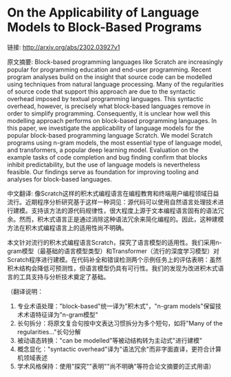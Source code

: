 # On the Applicability of Language Models to Block-Based Programs

链接: http://arxiv.org/abs/2302.03927v1

原文摘要:
Block-based programming languages like Scratch are increasingly popular for
programming education and end-user programming. Recent program analyses build
on the insight that source code can be modelled using techniques from natural
language processing. Many of the regularities of source code that support this
approach are due to the syntactic overhead imposed by textual programming
languages. This syntactic overhead, however, is precisely what block-based
languages remove in order to simplify programming. Consequently, it is unclear
how well this modelling approach performs on block-based programming languages.
In this paper, we investigate the applicability of language models for the
popular block-based programming language Scratch. We model Scratch programs
using n-gram models, the most essential type of language model, and
transformers, a popular deep learning model. Evaluation on the example tasks of
code completion and bug finding confirm that blocks inhibit predictability, but
the use of language models is nevertheless feasible. Our findings serve as
foundation for improving tooling and analyses for block-based languages.

中文翻译:
像Scratch这样的积木式编程语言在编程教育和终端用户编程领域日益流行。近期程序分析研究基于这样一种洞见：源代码可以使用自然语言处理技术进行建模。支持该方法的源代码规律性，很大程度上源于文本编程语言固有的语法冗余。然而，积木式语言正是通过消除这种语法冗余来简化编程的。因此，这种建模方法在积木式编程语言上的适用性尚不明确。

本文针对流行的积木式编程语言Scratch，探究了语言模型的适用性。我们采用n-gram模型（最基础的语言模型类型）和Transformer（流行的深度学习模型）对Scratch程序进行建模。在代码补全和错误检测两个示例任务上的评估表明：虽然积木结构会降低可预测性，但语言模型仍具有可行性。我们的发现为改进积木式语言的工具支持与分析技术奠定了基础。

（翻译说明：
1. 专业术语处理："block-based"统一译为"积木式"，"n-gram models"保留技术术语特征译为"n-gram模型"
2. 长句拆分：将原文复合句按中文表达习惯拆分为多个短句，如将"Many of the regularities..."长句分解
3. 被动语态转换："can be modelled"等被动结构转为主动式"进行建模"
4. 概念显化："syntactic overhead"译为"语法冗余"而非字面直译，更符合计算机领域表述
5. 学术风格保持：使用"探究""表明""尚不明确"等符合论文摘要的正式用语）
